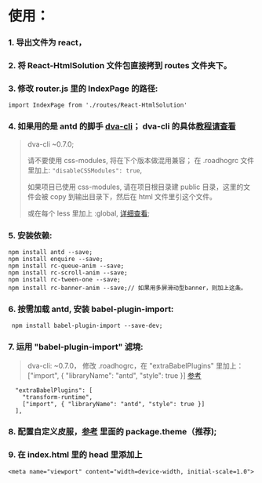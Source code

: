 # 使用：

### 1. 导出文件为 react，

### 2. 将 React-HtmlSolution 文件包直接拷到 routes 文件夹下。

### 3. 修改 router.js 里的 IndexPage 的路径:

```
import IndexPage from './routes/React-HtmlSolution'
```

### 4. 如果用的是 antd 的脚手 [dva-cli](https://github.com/dvajs/dva-cli)； dva-cli 的具体[教程请查看](https://github.com/sorrycc/blog/issues/18)

> dva-cli ~0.7.0;
>
> 请不要使用 css-modules, 将在下个版本做混用兼容；
> 在 .roadhogrc 文件里加上: `"disableCSSModules": true`,
>
> 如果项目已使用 css-modules, 请在项目根目录建 public 目录，这里的文件会被 copy 到输出目录下，然后在 html 文件里引这个文件。
>
> 或在每个 less 里加上 :global, [详细查看](https://github.com/css-modules/css-modules#usage-with-preprocessors);

### 5. 安装依赖:

```
npm install antd --save;
npm install enquire --save;
npm install rc-queue-anim --save;
npm install rc-scroll-anim --save;
npm install rc-tween-one --save;
npm install rc-banner-anim --save;// 如果用多屏滑动型banner，则加上这条。
```

### 6. 按需加载 antd, 安装 babel-plugin-import:
```
 npm install babel-plugin-import --save-dev;
```
### 7. 运用 "babel-plugin-import" 滤境:

> dva-cli: ~0.7.0， 修改 .roadhogrc，在 "extraBabelPlugins" 里加上： ["import", { "libraryName": "antd", "style": true }]
>  [参考](https://github.com/dvajs/dva-example-user-dashboard/blob/master/.roadhogrc#L20)
```
  "extraBabelPlugins": [
    "transform-runtime",
    ["import", { "libraryName": "antd", "style": true }]
  ],
```
### 8. 配置自定义皮服，[参考](https://ant.design/docs/react/customize-theme-cn) 里面的 package.theme（推荐);

### 9. 在 index.html 里的 head 里添加上
```
<meta name="viewport" content="width=device-width, initial-scale=1.0">
```

